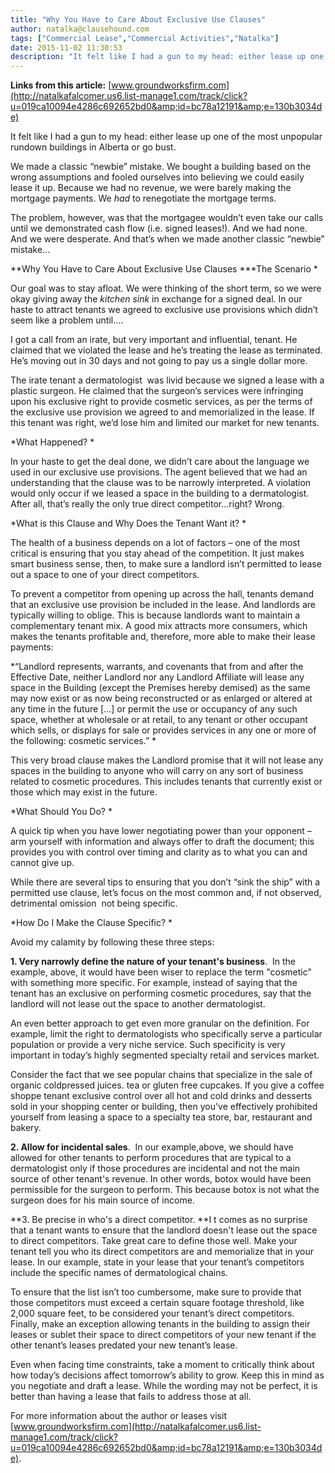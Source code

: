 ```yaml
---
title: "Why You Have to Care About Exclusive Use Clauses"
author: natalka@clausehound.com
tags: ["Commercial Lease","Commercial Activities","Natalka"]
date: 2015-11-02 11:30:53
description: "It felt like I had a gun to my head: either lease up one of the most unpopular rundown buil..."
---
```


**Links from this article:**
[www.groundworksfirm.com](http://natalkafalcomer.us6.list-manage1.com/track/click?u=019ca10094e4286c692652bd0&amp;id=bc78a12191&amp;e=130b3034de)

It felt like I had a gun to my head: either lease up one of the most unpopular rundown buildings in Alberta or go bust.

We made a classic “newbie” mistake. We bought a building based on the wrong assumptions and fooled ourselves into believing we could easily lease it up. Because we had no revenue, we were barely making the mortgage payments. We ​*had*​ to renegotiate the mortgage terms.

The problem, however, was that the mortgagee wouldn’t even take our calls until we demonstrated cash flow (i.e. signed leases!). And we had none. And we were desperate. And that’s when we made another classic “newbie” mistake...

**Why You Have to Care About Exclusive Use Clauses ***The Scenario *

Our goal was to stay afloat. We were thinking of the short term, so we were okay giving away the ​*kitchen sink*​ in exchange for a signed deal. In our haste to attract tenants we agreed to exclusive use provisions which didn’t seem like a problem until....

I got a call from an irate, but very important and influential, tenant. He claimed that we violated the lease and he’s treating the lease as terminated. He’s moving out in 30 days and not going to pay us a single dollar more.

The irate tenant­ a dermatologist ­ was livid because we signed a lease with a plastic surgeon. He claimed that the surgeon’s services were infringing upon his exclusive right to provide cosmetic services, as per the terms of the exclusive use provision we agreed to and memorialized in the lease. If this tenant was right, we’d lose him and limited our market for new tenants.

*What Happened? *

In your haste to get the deal done, we didn’t care about the language we used in our exclusive use provisions. The agent believed that we had an understanding that the clause was to be narrowly interpreted. A violation would only occur if we leased a space in the building to a dermatologist. After all, that’s really the only true direct competitor...right? Wrong.

*What is this Clause and Why Does the Tenant Want it? *

The health of a business depends on a lot of factors – one of the most critical is ensuring that you stay ahead of the competition. It just makes smart business sense, then, to make sure a landlord isn’t permitted to lease out a space to one of your direct competitors.

To prevent a competitor from opening up across the hall, tenants demand that an exclusive use provision be included in the lease. And landlords are typically willing to oblige. This is because landlords want to maintain a complementary tenant mix. A good mix attracts more consumers, which makes the tenants profitable and, therefore, more able to make their lease payments:

*“Landlord represents, warrants, and covenants that from and after the Effective Date, neither Landlord nor any Landlord Affiliate will lease any space in the Building (except the Premises hereby demised) as the same may now exist or as now being reconstructed or as enlarged or altered at any time in the future [...] or permit the use or occupancy of any such space, whether at wholesale or at retail, to any tenant or other occupant which sells, or displays for sale or provides services in any one or more of the following: cosmetic services.” *

This very broad clause makes the Landlord promise that it will not lease any spaces in the building to anyone who will carry on any sort of business related to cosmetic procedures. This includes tenants that currently exist or those which may exist in the future.

*What Should You Do? *

A quick tip when you have lower negotiating power than your opponent – arm yourself with information and always offer to draft the document; this provides you with control over timing and clarity as to what you can and cannot give up.

While there are several tips to ensuring that you don’t “sink the ship” with a permitted use clause, let’s focus on the most common and, if not observed, detrimental omission ­ not being specific.

*How Do I Make the Clause Specific? *

Avoid my calamity by following these three steps:

**1. Very narrowly define the nature of your tenant's business**. ​ In the example, above, it would have been wiser to replace the term "cosmetic" with something more specific. For example, instead of saying that the tenant has an exclusive on performing cosmetic procedures, say that the landlord will not lease out the space to another dermatologist.

An even better approach to get even more granular on the definition. For example, limit the right to dermatologists who specifically serve a particular population or provide a very niche service. Such specificity is very important in today’s highly segmented specialty retail and services market.

Consider the fact that we see popular chains that specialize in the sale of organic cold­pressed juices. tea or gluten ­free cupcakes. If you give a coffee shoppe tenant exclusive control over all hot and cold drinks and desserts sold in your shopping center or building, then you've effectively prohibited yourself from leasing a space to a specialty tea store, bar, restaurant and bakery.

**2. Allow for incidental sales**. ​ In our example,above, we should have allowed for other tenants to perform procedures that are typical to a dermatologist only if those procedures are incidental and not the main source of other tenant's revenue. In other words, botox would have been permissible for the surgeon to perform. This because botox is not what the surgeon does for his main source of income.

**3. Be precise in who's a direct competitor. **I ​t comes as no surprise that a tenant wants to ensure that the landlord doesn't lease out the space to direct competitors. Take great care to define those well. Make your tenant tell you who its direct competitors are and memorialize that in your lease. In our example, state in your lease that your tenant’s competitors include the specific names of dermatological chains.

To ensure that the list isn’t too cumbersome, make sure to provide that those competitors must exceed a certain square footage threshold, like 2,000 square feet, to be considered your tenant’s direct competitors. Finally, make an exception allowing tenants in the building to assign their leases or sublet their space to direct competitors of your new tenant if the other tenant’s leases predated your new tenant’s lease.

Even when facing time constraints, take a moment to critically think about how today’s decisions affect tomorrow’s ability to grow. Keep this in mind as you negotiate and draft a lease. While the wording may not be perfect, it is better than having a lease that fails to address those at all.

For more information about the author or leases visit [www.groundworksfirm.com](http://natalkafalcomer.us6.list-manage1.com/track/click?u=019ca10094e4286c692652bd0&amp;id=bc78a12191&amp;e=130b3034de).
